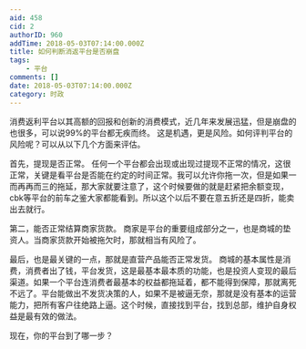 ```yaml
---
aid: 458
cid: 2
authorID: 960
addTime: 2018-05-03T07:14:00.000Z
title: 如何判断消返平台是否崩盘
tags:
    - 平台
comments: []
date: 2018-05-03T07:14:00.000Z
category: 时政
---
```


消费返利平台以其高额的回报和创新的消费模式，近几年来发展迅猛，但是崩盘的也很多，可以说99%的平台都无疾而终。 这是机遇，更是风险。如何评判平台的风险呢？可以从以下几个方面来评估。

首先，提现是否正常。 任何一个平台都会出现或出现过提现不正常的情况，这很正常，关键是看平台是否能在约定的时间正常。我可以允许你拖一次，但是如果一而再再而三的拖延，那大家就要注意了，这个时候要做的就是赶紧把余额变现，cbk等平台的前车之鉴大家都能看到。所以这个以后不要在意五折还是四折，能卖出去就行。

第二，能否正常结算商家货款。 商家是平台的重要组成部分之一，也是商城的垫资人。当商家货款开始被拖欠时，那就相当有风险了。

最后，也是最关键的一点，那就是直营产品能否正常发货。 商城的基本属性是消费，消费者出了钱，平台发货，这是最基本最本质的功能，也是投资人变现的最后渠道。如果一个平台连消费者最基本的权益都拖延着，都不能得到保障，那就离死不远了。平台能做出不发货决策的人，如果不是被逼无奈，那就是没有基本的运营能力，把所有客户往绝路上逼。这个时候，直接找到平台，找到总部，维护自身权益是最有效的做法。

现在，你的平台到了哪一步？
